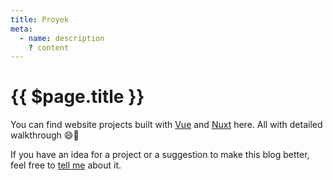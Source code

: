 ```yaml
---
title: Proyek
meta:
  - name: description
    ? content
---
```


# {{ $page.title }}

You can find website projects built with [Vue](https://vuejs.org/) and [Nuxt](https://nuxtjs.org/) here. All with detailed walkthrough :smile::tada:

If you have an idea for a project or a suggestion to make this blog better, feel free to [tell me](mailto:yasmin@yasminzy.com) about it.
